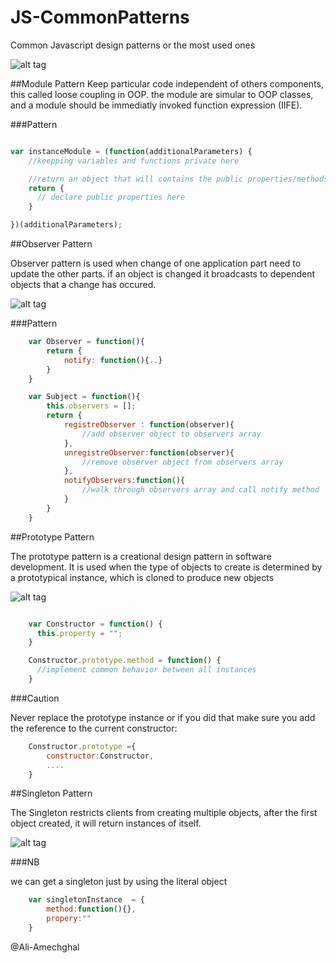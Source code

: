 # JS-CommonPatterns
Common Javascript design patterns or the most used ones


![alt tag](http://tattoocollection.in/wp-content/uploads/Wonderful-Tribal-Tattoo-On-Biceps-For-Men-9.gif)

##Module Pattern
Keep particular code independent of others components, this called loose coupling in OOP.
the module are simular to OOP classes, and a module should be immediatly invoked function expression (IIFE).

###Pattern
```javascript

var instanceModule = (function(additionalParameters) {
    //keepping variables and functions private here

    //return an object that will contains the public properties/methods
    return {
      // declare public properties here
    }

})(additionalParameters);
```
##Observer Pattern

Observer pattern is used when change of one application part need to update the other parts.
if an object is changed it broadcasts to dependent objects that a change has occured.

![alt tag](https://upload.wikimedia.org/wikipedia/commons/thumb/8/8d/Observer.svg/1000px-Observer.svg.png)

###Pattern

```javascript
	var Observer = function(){
		return {
			notify: function(){..}
		}
	}

	var Subject = function(){
		this.observers = [];
		return {
			registreObserver : function(observer){
				//add observer object to observers array
			},
			unregistreObserver:function(observer){
				//remove observer object from observers array
			},
			notifyObservers:function(){
				//walk through observers array and call notify method
			}
		}
	}
```
##Prototype Pattern

The prototype pattern is a creational design pattern in software development. It is used when the type of objects to create is determined by a prototypical instance, which is cloned to produce new objects

![alt tag](https://upload.wikimedia.org/wikipedia/commons/1/14/Prototype_UML.svg)

```javascript

	var Constructor = function() {
	  this.property = "";
	}

	Constructor.prototype.method = function() {
	  //implement common behavior between all instances
	}
```

###Caution

Never replace the prototype instance or if you did that make sure you add the reference to the current constructor: 

```javascript
	Constructor.prototype ={
		constructor:Constructor,
		....
	}
```
##Singleton Pattern

The Singleton restricts clients from creating multiple objects, after the first object created, it will return instances of itself.


![alt tag](https://upload.wikimedia.org/wikipedia/commons/d/dc/Singleton_pattern_uml.png)

###NB

we can get a singleton just by using the literal object 

```javascript
	var singletonInstance  = {
		method:function(){},
		propery:""
	}
```

@Ali-Amechghal
